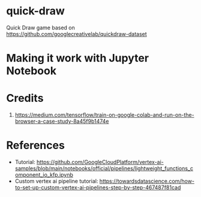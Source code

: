 # quick-draw
Quick Draw game based on https://github.com/googlecreativelab/quickdraw-dataset

# Making it work with Jupyter Notebook

# Credits
1. https://medium.com/tensorflow/train-on-google-colab-and-run-on-the-browser-a-case-study-8a45f9b1474e

# References
- Tutorial: https://github.com/GoogleCloudPlatform/vertex-ai-samples/blob/main/notebooks/official/pipelines/lightweight_functions_component_io_kfp.ipynb
- Custom vertex ai pipeline tutorial: https://towardsdatascience.com/how-to-set-up-custom-vertex-ai-pipelines-step-by-step-467487f81cad
